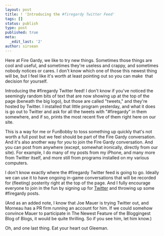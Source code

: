 ```yaml
---
layout: post
title: ! 'Introducing the #firegardy Twitter Feed'
tags: []
status: publish
type: post
published: true
meta:
  _edit_last: '2'
author: sirsean
---
```

Here at Fire Gardy, we like to try new things. Sometimes those things are cool and useful, and sometimes they're useless and crappy, and sometimes nobody notices or cares. I don't know which one of those this newest thing will be, but I feel like it's worth at least pointing out so you can make  that decision for yourself.

Introducing the #firegardy Twitter feed! I don't know if you've noticed the seemingly random bits of text that are now showing up at the top of the page (beneath the big logo), but those are called "tweets," and they're hosted by Twitter. I installed that little program yesterday, and what it does is go out to Twitter and ask for all the tweets with "#firegardy" in them somewhere, and if so, prints the most recent five of them right here on our site.

This is a way for me or FunBobby to toss something up quickly that's not worth a full post but we feel should be part of the Fire Gardy conversation. And it's also another way for <em>you</em> to join the Fire Gardy conversation. And you can post from anywhere (except, somewhat ironically, directly from our site). For example, I do many of my posts from my iPhone, and many more from Twitter itself, and more still from programs installed on my various computers.

I don't know exactly where the #firegardy Twitter feed is going to go. Ideally we can use it to have ongoing in-game conversations that will be recorded for (fleeting) posterity right at the top of the page. And I fully encourage everyone to join in the fun by signing up for <a href="http://www.twitter.com">Twitter</a> and throwing up some #firegardy posts.

(And as an added note, I know that Joe Mauer is trying Twitter out, and Morneau has a PR firm running an account for him. If we could somehow convince Mauer to participate in The Newest Feature of the Bloggingest Blog of Blogs, it would be quite thrilling. So if you see him, let him know.)

Oh, and one last thing. Eat your heart out Gleeman.
